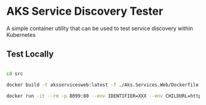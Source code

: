 # AKS Service Discovery Tester

A simple container utility that can be used to test service discovery within Kubernetes

## Test Locally

```bash

cd src

docker build -t aksservicesweb:latest -f ./Aks.Services.Web/Dockerfile .

docker run -it --rm -p 8099:80 --env IDENTIFIER=XXX --env CHILDURL=https://resttesttest.com/ --name svcdisc aksservicesweb:latest

```
